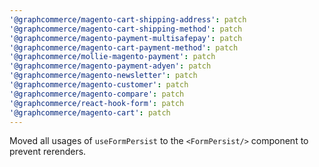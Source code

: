 ```yaml
---
'@graphcommerce/magento-cart-shipping-address': patch
'@graphcommerce/magento-cart-shipping-method': patch
'@graphcommerce/magento-payment-multisafepay': patch
'@graphcommerce/magento-cart-payment-method': patch
'@graphcommerce/mollie-magento-payment': patch
'@graphcommerce/magento-payment-adyen': patch
'@graphcommerce/magento-newsletter': patch
'@graphcommerce/magento-customer': patch
'@graphcommerce/magento-compare': patch
'@graphcommerce/react-hook-form': patch
'@graphcommerce/magento-cart': patch
---
```


Moved all usages of `useFormPersist` to the `<FormPersist/>` component to prevent rerenders.
